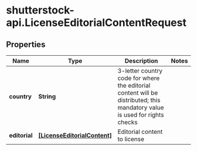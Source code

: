 # shutterstock-api.LicenseEditorialContentRequest

## Properties
Name | Type | Description | Notes
------------ | ------------- | ------------- | -------------
**country** | **String** | 3-letter country code for where the editorial content will be distributed; this mandatory value is used for rights checks | 
**editorial** | [**[LicenseEditorialContent]**](LicenseEditorialContent.md) | Editorial content to license | 


